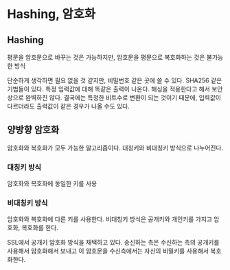 # Hashing, 암호화

## Hashing

평문을 암호문으로 바꾸는 것은 가능하지만, 암호문을 평문으로 복호화하는 것은 불가능한 방식

단순하게 생각하면 필요 없을 것 같지만, 비밀번호 같은 곳에 쓸 수 있다. SHA256 같은 기법들이 있다. 특정 입력값에 대해 똑같은 출력이 나온다. 해싱을 적용한다고 해서 보안상으로 완벽하진 않다. 결국에는 특정한 비트수로 변환이 되는 것이기 때문에, 입력값이 다르더라도 출력값이 같은 경우가 나올 수도 있다.

## 양방향 암호화

암호화와 복호화가 모두 가능한 알고리즘이다. 대칭키와 비대칭키 방식으로 나누어진다.

### 대칭키 방식

암호화와 복호화에 동일한 키를 사용

### 비대칭키 방식

암호화와 복호화에 다른 키를 사용한다. 비대칭키 방식은 공개키와 개인키를 가지고 암호화, 복호화를 한다.

SSL에서 공개키 암호화 방식을 채택하고 있다. 송신하는 측은 수신하는 측의 공개키를 사용해서 암호화해서 보내고 이 암호문을 수신측에서는 자신의 비밀키를 사용해서 복호화한다.
